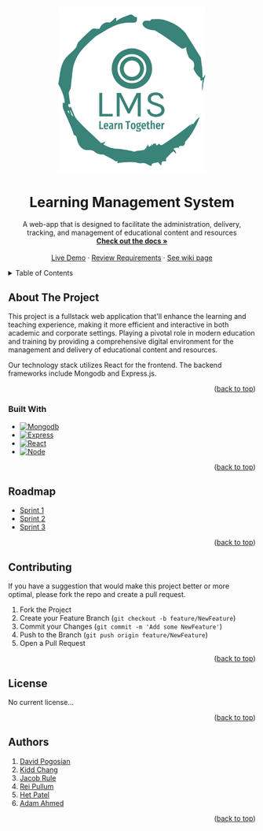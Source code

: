 <div id="top"></div>

<!-- PROJECT LOGO -->
<br />
<p align="center">
  <a href="https://degree-door.vercel.app/login">
    <img src="./frontend/public/logo-no-background.png" alt="logo" width="300"/>
  </a>
</p>
<div align="center">
  
<h1 align="center">Learning Management System</h1>

  <p align="center">
    A web-app that is designed to facilitate the administration, delivery, tracking, and management of educational content and resources
    <br />
    <a href="https://github.com/WSU-4110/LearningManagementSystem"><strong>Check out the docs »</strong></a>
    <br />
    <br />
    <a href="">Live Demo</a>
    ·
    <a href="https://github.com/WSU-4110/LearningManagementSystem/issues">Review Requirements</a>
    ·
    <a href="https://github.com/WSU-4110/LearningManagementSystem/wiki">See wiki page</a>
  </p>
</div>



<!-- TABLE OF CONTENTS -->
<details>
  <summary>Table of Contents</summary>
  <ol>
    <li>
      <a href="#about-the-project">About The Project</a>
      <ul>
        <li><a href="#built-with">Built With</a></li>
      </ul>
    </li>
    <li><a href="#roadmap">Roadmap</a></li>
    <li><a href="#contributing">Contributing</a></li>
    <li><a href="#license">License</a></li>
    <li><a href="#authors">Authors</a></li>
  </ol>
</details>



<!-- ABOUT THE PROJECT -->
## About The Project

This project is a fullstack web application that'll enhance the learning and teaching experience, making it more efficient and interactive in both academic and corporate settings. Playing a pivotal role in modern education and training by providing a comprehensive digital environment for the management and delivery of educational content and resources.

Our technology stack utilizes React for the frontend. The backend frameworks include Mongodb and Express.js.

<p align="right">(<a href="#top">back to top</a>)</p>

### Built With

* [![Mongodb][Mongodb-shield]][Mongodb-url]
* [![Express][Express.js]][Express-url]
* [![React][React.js]][React-url]
* [![Node][Node-shield]][Node-url]


<p align="right">(<a href="#top">back to top</a>)</p>


<!-- ROADMAP -->
## Roadmap

* [Sprint 1](https://github.com/WSU-4110/LearningManagementSystem/wiki)
* [Sprint 2](https://github.com/WSU-4110/LearningManagementSystem/wiki)
* [Sprint 3](https://github.com/WSU-4110/LearningManagementSystem/wiki)

<p align="right">(<a href="#top">back to top</a>)</p>


<!-- CONTRIBUTING -->
## Contributing

If you have a suggestion that would make this project better or more optimal, 
please fork the repo and create a pull request.

1. Fork the Project
2. Create your Feature Branch (`git checkout -b feature/NewFeature`)
3. Commit your Changes (`git commit -m 'Add some NewFeature'`)
4. Push to the Branch (`git push origin feature/NewFeature`)
5. Open a Pull Request

<p align="right">(<a href="#top">back to top</a>)</p>



<!-- LICENSE -->
## License

No current license...

<p align="right">(<a href="#top">back to top</a>)</p>



<!-- Authors -->
## Authors

1. [David Pogosian](https://github.com/davidpogosian)
2. [Kidd Chang](https://github.com/101kiddchang010)
3. [Jacob Rule](https://github.com/jrule5960)
4. [Rei Pullum](https://github.com/reipullum)
5. [Het Patel](https://github.com/hetpatel66)
6. [Adam Ahmed](https://github.com/aahmed33)

<p align="right">(<a href="#top">back to top</a>)</p>

<!-- MARKDOWN LINKS & IMAGES -->
[Mongodb-shield]: https://img.shields.io/badge/MongoDB-4EA94B?style=for-the-badge&logo=mongodb&logoColor=white
[Mongodb-url]: https://www.mongodb.com
[React.js]: https://img.shields.io/badge/React-20232A?style=for-the-badge&logo=react&logoColor=61DAFB
[React-url]: https://reactjs.org/
[Express.js]: https://img.shields.io/badge/Express%20js-000000?style=for-the-badge&logo=express&logoColor=white
[Express-url]: https://expressjs.com
[Node-shield]: https://img.shields.io/badge/Node%20js-339933?style=for-the-badge&logo=nodedotjs&logoColor=white
[Node-url]: https://nodejs.org